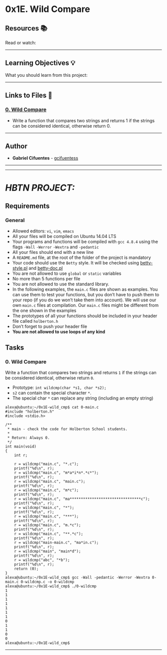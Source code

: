 # 0x1E. Wild Compare

## Resources :books:
Read or watch:

---
## Learning Objectives :bulb:
What you should learn from this project:

---

## Links to Files :file_folder:

### [0. Wild Compare](./0-wildcmp.c)
* Write a function that compares two strings and returns 1 if the strings can be considered identical, otherwise return 0.

---

## Author
* **Gabriel Cifuentes** - [gcifuentess](https://github.com/gcifuentess)


---
---

# *HBTN PROJECT:*


Requirements
------------


### General


* Allowed editors: `vi`, `vim`, `emacs`
* All your files will be compiled on Ubuntu 14.04 LTS
* Your programs and functions will be compiled with `gcc 4.8.4` using the flags `-Wall` `-Werror` `-Wextra` and `-pedantic`
* All your files should end with a new line
* A `README.md` file, at the root of the folder of the project is mandatory
* Your code should use the `Betty` style. It will be checked using [betty-style.pl](https://github.com/holbertonschool/Betty/blob/master/betty-style.pl "betty-style.pl") and [betty-doc.pl](https://github.com/holbertonschool/Betty/blob/master/betty-doc.pl "betty-doc.pl")
* You are not allowed to use `global` or `static` variables
* No more than 5 functions per file
* You are not allowed to use the standard library.
* In the following examples, the `main.c` files are shown as examples. You can use them to test your functions, but you don’t have to push them to your repo (if you do we won’t take them into account). We will use our own `main.c` files at compilation. Our `main.c` files might be different from the one shown in the examples
* The prototypes of all your functions should be included in your header file called `holberton.h`
* Don’t forget to push your header file
* **You are not allowed to use loops of any kind**



Tasks
-----

###  0. Wild Compare

Write a function that compares two strings and returns `1` if the strings can be considered identical, otherwise return `0`.

* Prototype: `int wildcmp(char *s1, char *s2);`
* `s2` can contain the special character `*`.
* The special char `*` can replace any string (including an empty string)


```
alexa@ubuntu:~/0x1E-wild_cmp$ cat 0-main.c
#include "holberton.h"
#include <stdio.h>

/**
 * main - check the code for Holberton School students.
 *
 * Return: Always 0.
 */
int main(void)
{
    int r;

    r = wildcmp("main.c", "*.c");
    printf("%d\n", r);
    r = wildcmp("main.c", "m*a*i*n*.*c*");
    printf("%d\n", r);
    r = wildcmp("main.c", "main.c");
    printf("%d\n", r);
    r = wildcmp("main.c", "m*c");
    printf("%d\n", r);
    r = wildcmp("main.c", "ma********************************c");
    printf("%d\n", r);
    r = wildcmp("main.c", "*");
    printf("%d\n", r);
    r = wildcmp("main.c", "***");
    printf("%d\n", r);
    r = wildcmp("main.c", "m.*c");
    printf("%d\n", r);
    r = wildcmp("main.c", "**.*c");
    printf("%d\n", r);
    r = wildcmp("main-main.c", "ma*in.c");
    printf("%d\n", r);
    r = wildcmp("main", "main*d");
    printf("%d\n", r);
    r = wildcmp("abc", "*b");
    printf("%d\n", r);
    return (0);
}
alexa@ubuntu:~/0x1E-wild_cmp$ gcc -Wall -pedantic -Werror -Wextra 0-main.c 0-wildcmp.c -o 0-wildcmp
alexa@ubuntu:~/0x1E-wild_cmp$ ./0-wildcmp 
1
1
1
1
1
1
1
0
1
1
0
0
alexa@ubuntu:~/0x1E-wild_cmp$ 

```
---

